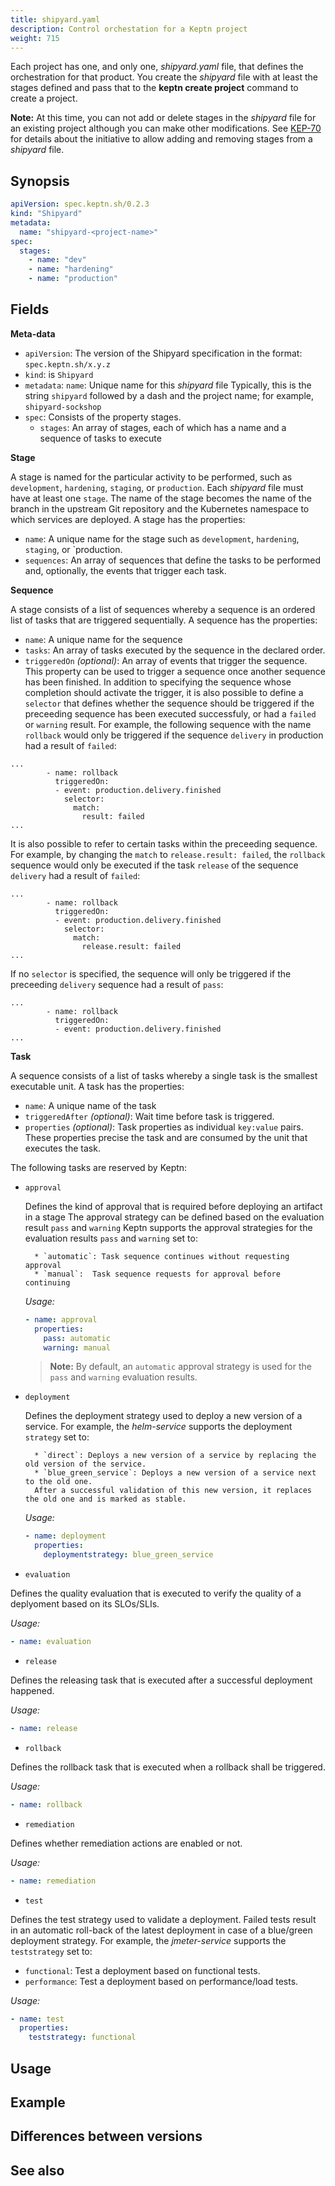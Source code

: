 ```yaml
---
title: shipyard.yaml
description: Control orchestation for a Keptn project
weight: 715
---
```


Each project has one, and only one, *shipyard.yaml* file, that defines the orchestration for that product.
You create the *shipyard* file with at least the stages defined
and pass that to the **keptn create project** command to create a project.

**Note:** At this time, you can not add or delete stages in the *shipyard* file for an existing project
although you can make other modifications.
See [KEP-70](https://github.com/keptn/enhancement-proposals/pull/70) for details
about the initiative to allow adding and removing stages from a *shipyard* file.

## Synopsis

```yaml
apiVersion: spec.keptn.sh/0.2.3
kind: "Shipyard"
metadata:
  name: "shipyard-<project-name>"
spec:
  stages:
    - name: "dev"
    - name: "hardening"
    - name: "production"
```

## Fields

**Meta-data**
* `apiVersion`: The version of the Shipyard specification in the format: `spec.keptn.sh/x.y.z`
* `kind`: is `Shipyard`
* `metadata`:
    `name`: Unique name for this *shipyard* file
    Typically, this is the string `shipyard` followed by a dash and the project name; for example, `shipyard-sockshop`
* `spec`: Consists of the property stages.
    * `stages`: An array of stages, each of which has a name and a sequence of tasks to execute

**Stage**

A stage is named for the particular activity to be performed,
such as `development`, `hardening`, `staging`, or `production`.
Each *shipyard* file must have at least one `stage`.
The name of the stage becomes the name of the branch in the upstream Git repository
and the Kubernetes namespace to which services are deployed.
A stage has the properties:

* `name`: A unique name for the stage
such as `development`, `hardening`, `staging`, or `production.
* `sequences`: An array of sequences that define the tasks to be performed
and, optionally, the events that trigger each task.

**Sequence**

A stage consists of a list of sequences whereby a sequence is an ordered list of tasks that are triggered sequentially. A sequence has the properties:

* `name`: A unique name for the sequence
* `tasks`: An array of tasks executed by the sequence in the declared order.
* `triggeredOn` *(optional)*: An array of events that trigger the sequence. This property can be used to trigger a sequence once another sequence has been finished. In addition to specifying the sequence whose completion should activate the trigger,
it is also possible to define a `selector` that defines whether the sequence should be triggered if the preceeding sequence has been executed successfuly, or had a `failed` or `warning` result.
For example, the following sequence with the name `rollback` would only be triggered if the sequence `delivery` in production had a result of `failed`:

```
...
        - name: rollback
          triggeredOn:
          - event: production.delivery.finished
            selector:
              match:
                result: failed
...
```

It is also possible to refer to certain tasks within the preceeding sequence. For example, by changing the `match` to `release.result: failed`, the `rollback` sequence would only be executed if the task `release` of the sequence `delivery` had a result of `failed`:



```
...
        - name: rollback
          triggeredOn:
          - event: production.delivery.finished
            selector:
              match:
                release.result: failed
...
```

If no `selector` is specified, the sequence will only be triggered if the preceeding `delivery` sequence had a result of `pass`:
```
...
        - name: rollback
          triggeredOn:
          - event: production.delivery.finished
...
```


**Task**

A sequence consists of a list of tasks whereby a single task is the smallest executable unit. A task has the properties:

* `name`: A unique name of the task
* `triggeredAfter` *(optional)*: Wait time before task is triggered.
* `properties` *(optional)*: Task properties as individual `key:value` pairs. These properties precise the task and are
  consumed by the unit that executes the task.

The following tasks are reserved by Keptn:

* `approval`

    Defines the kind of approval that is required before deploying an artifact in a stage
    The approval strategy can be defined based on the evaluation result `pass` and `warning`
    Keptn supports the approval strategies for the evaluation results `pass` and `warning` set to:

        * `automatic`: Task sequence continues without requesting approval
        * `manual`:  Task sequence requests for approval before continuing

    *Usage:*
    ```yaml
    - name: approval
      properties:
        pass: automatic
        warning: manual
    ```

    > **Note:** By default, an `automatic` approval strategy is used for the `pass` and `warning` evaluation results.

* `deployment`

    Defines the deployment strategy used to deploy a new version of a service.
    For example, the *helm-service* supports the deployment `strategy` set to:

        * `direct`: Deploys a new version of a service by replacing the old version of the service.
        * `blue_green_service`: Deploys a new version of a service next to the old one.
        After a successful validation of this new version, it replaces the old one and is marked as stable.

    *Usage:*
    ```yaml
    - name: deployment
      properties:
        deploymentstrategy: blue_green_service
    ```

* `evaluation`

Defines the quality evaluation that is executed to verify the quality of a deplyoment based on its SLOs/SLIs.

*Usage:*
```yaml
- name: evaluation
```

* `release`

Defines the releasing task that is executed after a successful deployment happened.

*Usage:*
```yaml
- name: release
```

* `rollback`

Defines the rollback task that is executed when a rollback shall be triggered.

*Usage:*

```yaml
- name: rollback
```

* `remediation`

Defines whether remediation actions are enabled or not.

*Usage:*
```yaml
- name: remediation
```

* `test`

Defines the test strategy used to validate a deployment. Failed tests result in an automatic roll-back of the latest deployment in case of a blue/green deployment strategy. For example, the *jmeter-service* supports the `teststrategy` set to:
* `functional`: Test a deployment based on functional tests.
* `performance`: Test a deployment based on performance/load tests.

*Usage:*
```yaml
- name: test
  properties:
    teststrategy: functional
```



## Usage

## Example

## Differences between versions

## See also

